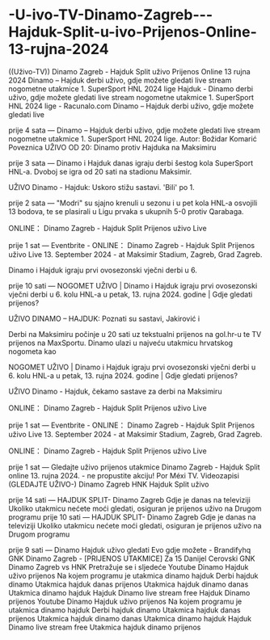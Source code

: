 # -U-ivo-TV-Dinamo-Zagreb---Hajduk-Split-u-ivo-Prijenos-Online-13-rujna-2024
((Uživo-TV)) Dinamo Zagreb -  Hajduk Split uživo Prijenos Online 13 rujna 2024
Dinamo – Hajduk derbi uživo, gdje možete gledati live stream nogometne utakmice 1. SuperSport HNL 2024 lige
Hajduk - Dinamo derbi uživo, gdje možete gledati live stream nogometne utakmice 1. SuperSport HNL 2024 lige - Racunalo.com
Dinamo – Hajduk derbi uživo, gdje možete gledati live

prije 4 sata — Dinamo – Hajduk derbi uživo, gdje možete gledati live stream nogometne utakmice 1. SuperSport HNL 2024 lige. Autor: Božidar Komarić Poveznica
UŽIVO OD 20: Dinamo protiv Hajduka na Maksimiru

prije 3 sata — Dinamo i Hajduk danas igraju derbi šestog kola SuperSport HNL-a. Dvoboj se igra od 20 sati na stadionu Maksimir.

UŽIVO Dinamo - Hajduk: Uskoro stižu sastavi. 'Bili' po 1.

prije 2 sata — "Modri" su sjajno krenuli u sezonu i u pet kola HNL-a osvojili 13 bodova, te se plasirali u Ligu prvaka s ukupnih 5-0 protiv Qarabaga.

ONLINE： Dinamo Zagreb - Hajduk Split Prijenos uživo Live

prije 1 sat — Eventbrite - ONLINE： Dinamo Zagreb - Hajduk Split Prijenos uživo Live 13. September 2024 - at Maksimir Stadium, Zagreb, Grad Zagreb.

Dinamo i Hajduk igraju prvi ovosezonski vječni derbi u 6.

prije 10 sati — NOGOMET UŽIVO | Dinamo i Hajduk igraju prvi ovosezonski vječni derbi u 6. kolu HNL-a u petak, 13. rujna 2024. godine | Gdje gledati prijenos?

UŽIVO DINAMO – HAJDUK: Poznati su sastavi, Jakirović i

Derbi na Maksimiru počinje u 20 sati uz tekstualni prijenos na gol.hr-u te TV prijenos na MaxSportu. Dinamo ulazi u najveću utakmicu hrvatskog nogometa kao

NOGOMET UŽIVO | Dinamo i Hajduk igraju prvi ovosezonski vječni derbi u 6. kolu HNL-a u petak, 13. rujna 2024. godine | Gdje gledati prijenos?

UŽIVO Dinamo - Hajduk, čekamo sastave za derbi na Maksimiru

ONLINE： Dinamo Zagreb - Hajduk Split Prijenos uživo Live

prije 1 sat — Eventbrite - ONLINE： Dinamo Zagreb - Hajduk Split Prijenos uživo Live 13. September 2024 - at Maksimir Stadium, Zagreb, Grad Zagreb.

ONLINE： Dinamo Zagreb - Hajduk Split Prijenos uživo Live

prije 1 sat — Gledajte uživo prijenos utakmice Dinamo Zagreb - Hajduk Split online 13. rujna 2024. - ne propustite akciju! Por Méxi TV.
Videozapisi
(GLEDAJTE UŽIVO-) Dinamo Zagreb HNK Hajduk Split uživo

prije 14 sati — HAJDUK SPLIT- Dinamo Zagreb Gdje je danas na televiziji Ukoliko utakmicu nećete moći gledati, osiguran je prijenos uživo na Drugom programu
prije 10 sati — HAJDUK SPLIT- Dinamo Zagreb Gdje je danas na televiziji Ukoliko utakmicu nećete moći gledati, osiguran je prijenos uživo na Drugom programu

prije 9 sati — Dinamo Hajduk uživo gledati Evo gdje možete - Brandifyhq GNK Dinamo Zagreb - [PRIJENOS UTAKMICE] Za 15 Danijel Cerovski GNK Dinamo Zagreb vs HNK
Pretražuje se i sljedeće
Youtube Dinamo Hajduk uživo prijenos
Na kojem programu je utakmica dinamo hajduk
Derbi hajduk dinamo
Utakmica hajduk danas prijenos
Utakmica hajduk dinamo danas
Utakmica dinamo hajduk
Hajduk Dinamo live stream free
Hajduk Dinamo prijenos
Youtube Dinamo Hajduk uživo prijenos
Na kojem programu je utakmica dinamo hajduk
Derbi hajduk dinamo
Utakmica hajduk danas prijenos
Utakmica hajduk dinamo danas
Utakmica dinamo hajduk
Hajduk Dinamo live stream free
Utakmica hajduk dinamo prijenos
